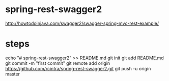 # spring-rest-swagger2
http://howtodoinjava.com/swagger2/swagger-spring-mvc-rest-example/

# steps
echo "# spring-rest-swagger2" >> README.md
git init
git add README.md
git commit -m "first commit"
git remote add origin https://github.com/rcintra/spring-rest-swagger2.git
git push -u origin master

